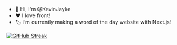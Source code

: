 - 👋 Hi, I’m @KevinJayke
- ❤️ I love front!
- 🏷 I’m currently making a word of the day website with Next.js!

[![GitHub Streak](https://streak-stats.demolab.com?user=KevinJayke&hide_border=true&hide_total_contributions=true)](https://git.io/streak-stats)
